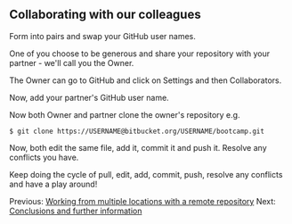 ## Collaborating with our colleagues

Form into pairs and swap your GitHub user names.

One of you choose to be generous and share your repository with your partner - we'll call you the Owner.

The Owner can go to GitHub and click on Settings and then Collaborators.

Now, add your partner's GitHub user name.

Now both Owner and partner clone the owner's repository e.g.

    $ git clone https://USERNAME@bitbucket.org/USERNAME/bootcamp.git 

Now, both edit the same file, add it, commit it and push it. Resolve any conflicts you have.

Keep doing the cycle of pull, edit, add, commit, push, resolve any conflicts and have a play around!

Previous: [Working from multiple locations with a remote repository](2_Remote.md) Next: [Conclusions and further information](4_Conclusion.md)
